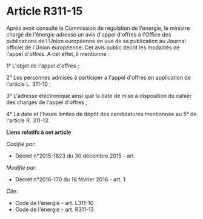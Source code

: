 # Article R311-15

Après avoir consulté la Commission de régulation de l'énergie, le ministre chargé de l'énergie adresse un avis d'appel
d'offres à l'Office des publications de l'Union européenne en vue de sa publication au Journal officiel de l'Union
européenne. Cet avis public décrit les modalités de l'appel d'offres. A cet effet, il mentionne : 

1° L'objet de l'appel d'offres ; 

2° Les personnes admises à participer à l'appel d'offres en application de l'article L. 311-10 ; 

3° L'adresse électronique ainsi que la date de mise à disposition du cahier des charges de l'appel d'offres ; 

4° La date et l'heure limites de dépôt des candidatures mentionnée au 5° de l'article R. 311-13.

**Liens relatifs à cet article**

_Codifié par_:

  - Décret n°2015-1823 du 30 décembre 2015 - art.

_Modifié par_:

  - Décret n°2016-170 du 18 février 2016 - art. 1

_Cite_:

  - Code de l'énergie - art. L311-10
  - Code de l'énergie - art. R311-13
